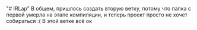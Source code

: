 "# IRLap" 
В общем, пришлось создать вторую ветку, потому что папка с первой умерла на этапе компиляции,
и теперь проект просто не хочет собираться :(
В этой ветке всё ок